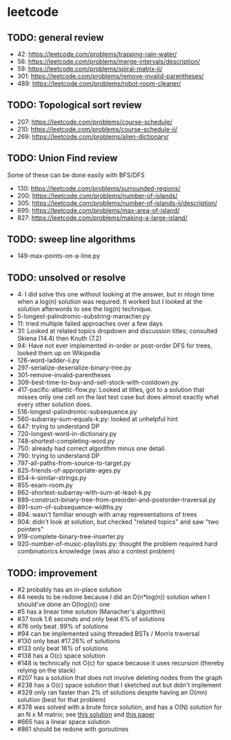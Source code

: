 # leetcode

## TODO: general review
- 42: https://leetcode.com/problems/trapping-rain-water/
- 56: https://leetcode.com/problems/merge-intervals/description/
- 59: https://leetcode.com/problems/spiral-matrix-ii/
- 301: https://leetcode.com/problems/remove-invalid-parentheses/
- 489: https://leetcode.com/problems/robot-room-cleaner/

## TODO: Topological sort review 
- 207: https://leetcode.com/problems/course-schedule/
- 210: https://leetcode.com/problems/course-schedule-ii/
- 269: https://leetcode.com/problems/alien-dictionary/

## TODO: Union Find review
Some of these can be done easily with BFS/DFS
- 130: https://leetcode.com/problems/surrounded-regions/
- 200: https://leetcode.com/problems/number-of-islands/
- 305: https://leetcode.com/problems/number-of-islands-ii/description/
- 695: https://leetcode.com/problems/max-area-of-island/
- 827: https://leetcode.com/problems/making-a-large-island/

## TODO: sweep line algorithms
- 149-max-points-on-a-line.py

## TODO: unsolved or resolve
- 4: I did solve this one without looking at the answer, but in nlogn time when a log(n) solution was required. It worked but I looked at the solution afterwords to see the log(n) technique.
- 5-longest-palindromic-substring-manacher.py
- 11: tried multiple failed approaches over a few days
- 31: Looked at related topics dropdown and discussion titles; consulted Skiena (14.4) then Knuth (7.2)
- 94: Have not ever implemented in-order or post-order DFS for trees, looked them up on Wikipedia
- 126-word-ladder-ii.py
- 297-serialize-deserialize-binary-tree.py
- 301-remove-invalid-parentheses
- 309-best-time-to-buy-and-sell-stock-with-cooldown.py
- 417-pacific-atlantic-flow.py: Looked at titles, got to a solution that misses only one cell on the last test case but does almost exactly what every other solution does.
- 516-longest-palindromic-subsequence.py
- 560-subarray-sum-equals-k.py: looked at unhelpful hint
- 647: trying to understand DP
- 720-longest-word-in-dictionary.py
- 748-shortest-completing-word.py
- 750: already had correct algorithm minus one detail.
- 790: trying to understand DP
- 797-all-paths-from-source-to-target.py
- 825-friends-of-appropriate-ages.py
- 854-k-similar-strings.py
- 855-exam-room.py
- 862-shortest-subarray-with-sum-at-least-k.py
- 889-construct-binary-tree-from-preorder-and-postorder-traversal.py
- 891-sum-of-subsequence-widths.py
- 894: wasn't familiar enough with array representations of trees
- 904: didn't look at solution, but checked "related topics" and saw "two pointers"
- 919-complete-binary-tree-inserter.py
- 920-number-of-music-playlists.py: thought the problem required hard combinatorics knowledge (was also a contest problem)

## TODO: improvement
- #2 probably has an in-place solution
- #4 needs to be redone because I did an O(n*log(n)) solution when I should've done an O(log(n)) one
- #5 has a linear time solution (Manacher's algorithm)
- #37 took 1.6 seconds and only beat 6% of solutions
- #76 only beat .99% of solutions
- #94 can be implemented using threaded BSTs / Morris traversal
- #130 only beat #17.26% of solutions
- #133 only beat 16% of solutions
- #138 has a O(c) space solution
- #148 is technically not O(c) for space because it uses recursion (thereby relying on the stack)
- #207 has a solution that does not involve deleting nodes from the graph
- #238 has a O(c) space solution that I sketched out but didn't implement
- #329 only ran faster than 2% of solutions despite having an O(mn) solution (best for that problem)
- #378 was solved with a brute force solution, and has a O(N) solution for an N x M matrix; see [this solution](https://leetcode.com/problems/kth-smallest-element-in-a-sorted-matrix/discuss/85170/O(n)-from-paper.-Yes-O(rows).) and [this paper](http://www.cse.yorku.ca/~andy/pubs/X+Y.pdf)
- #665 has a linear space solution
- #861 should be redone with goroutines
